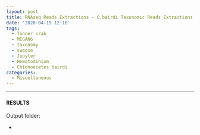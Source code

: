 ```yaml
---
layout: post
title: RNAseq Reads Extractions - C.bairdi Taxonomic Reads Extractions with MEGAN6 on swoose
date: '2020-04-19 12:10'
tags: 
  - Tanner crab
  - MEGAN6
  - taxonomy
  - swoose
  - Jupyter
  - Hematodinium
  - Chionoecetes bairdi
categories: 
  - Miscellaneous
---
```




---

#### RESULTS

Output folder:

- []()

